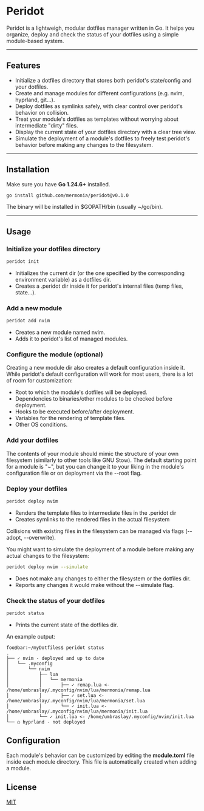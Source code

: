 # Peridot

Peridot is a lightweigh, modular dotfiles manager written in Go. It helps you organize, deploy and check the status of your dotfiles using a simple module-based system.

---

## Features

- Initialize a dotfiles directory that stores both peridot's state/config and your dotfiles.
- Create and manage modules for different configurations (e.g. nvim, hyprland, git...).
- Deploy dotfiles as symlinks safely, with clear control over peridot's behavior on collision.
- Treat your module's dotfiles as templates without worrying about intermediate "dirty" files.
- Display the current state of your dotfiles directory with a clear tree view.
- Simulate the deployment of a module's dotfiles to freely test peridot's behavior before making any changes to the filesystem.

---

## Installation

Make sure you have **Go 1.24.6+** installed.

```bash
go install github.com/mermonia/peridot@v0.1.0
```

The binary will be installed in $GOPATH/bin (usually ~/go/bin).

---

## Usage

### Initialize your dotfiles directory

```bash
peridot init
```
- Initializes the current dir (or the one specified by the corresponding environment variable) as a dotfiles dir.
- Creates a .peridot dir inside it for peridot's internal files (temp files, state...).

### Add a new module

```bash
peridot add nvim
```
- Creates a new module named nvim.
- Adds it to peridot's list of managed modules.

### Configure the module (optional)

Creating a new module dir also creates a default configuration inside it. While peridot's default configuration will work for most users, there is a lot of room for customization:
- Root to which the module's dotfiles will be deployed.
- Dependencies to binaries/other modules to be checked before deployment.
- Hooks to be executed before/after deployment.
- Variables for the rendering of template files.
- Other OS conditions.

### Add your dotfiles

The contents of your module should mimic the structure of your own filesystem (similarly to other tools like GNU Stow). The default starting point for a module is "~", but you can change it to your liking in the module's configuration file or on deployment via the --root flag.

### Deploy your dotfiles

```bash
peridot deploy nvim
```
- Renders the template files to intermediate files in the .peridot dir
- Creates symlinks to the rendered files in the actual filesystem

Collisions with existing files in the filesystem can be managed via flags (--adopt, --overwrite).

You might want to simulate the deployment of a module before making any actual changes to the filesystem:

```bash
peridot deploy nvim --simulate
```
- Does not make any changes to either the filesystem or the dotfiles dir.
- Reports any changes it would make without the --simulate flag.

### Check the status of your dotfiles

```bash
peridot status
```
- Prints the current state of the dotfiles dir.

An example output:
```console
foo@bar:~/myDotfiles$ peridot status
.
├── ✓ nvim - deployed and up to date
│   └── .myconfig
│       └── nvim
│           ├── lua
│           │   └── mermonia
│           │       ├── ✓ remap.lua <- /home/umbraslay/.myconfig/nvim/lua/mermonia/remap.lua
│           │       ├── ✓ set.lua <- /home/umbraslay/.myconfig/nvim/lua/mermonia/set.lua
│           │       └── ✓ init.lua <- /home/umbraslay/.myconfig/nvim/lua/mermonia/init.lua
│           └── ✓ init.lua <- /home/umbraslay/.myconfig/nvim/init.lua
└── ○ hyprland - not deployed
```

## Configuration

Each module's behavior can be customized by editing the **module.toml** file inside each module directory. This file is automatically created when adding a module.

## License

[MIT](https://choosealicense.com/licenses/mit/)
